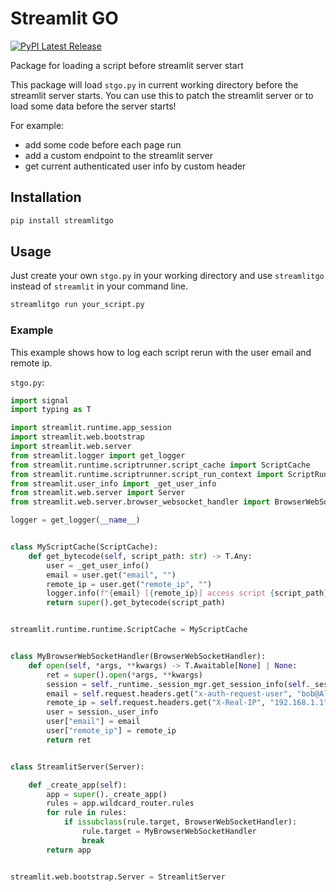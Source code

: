 # Streamlit GO

[![PyPI Latest Release](https://img.shields.io/pypi/v/streamlitgo.svg)](https://pypi.org/project/streamlitgo/)

Package for loading a script before streamlit server start

This package will load `stgo.py` in current working directory before the streamlit server starts. You can use this to patch the streamlit server or to load some data before the server starts!

For example:

- add some code before each page run
- add a custom endpoint to the streamlit server
- get current authenticated user info by custom header

## Installation

```bash
pip install streamlitgo
```

## Usage

Just create your own `stgo.py` in your working directory and use `streamlitgo` instead of `streamlit` in your command line.

```bash
streamlitgo run your_script.py
```

### Example

This example shows how to log each script rerun with the user email and remote ip.


`stgo.py`:

```python
import signal
import typing as T

import streamlit.runtime.app_session
import streamlit.web.bootstrap
import streamlit.web.server
from streamlit.logger import get_logger
from streamlit.runtime.scriptrunner.script_cache import ScriptCache
from streamlit.runtime.scriptrunner.script_run_context import ScriptRunContext
from streamlit.user_info import _get_user_info
from streamlit.web.server import Server
from streamlit.web.server.browser_websocket_handler import BrowserWebSocketHandler

logger = get_logger(__name__)


class MyScriptCache(ScriptCache):
    def get_bytecode(self, script_path: str) -> T.Any:
        user = _get_user_info()
        email = user.get("email", "")
        remote_ip = user.get("remote_ip", "")
        logger.info(f"{email} [{remote_ip}] access script {script_path}")
        return super().get_bytecode(script_path)


streamlit.runtime.runtime.ScriptCache = MyScriptCache


class MyBrowserWebSocketHandler(BrowserWebSocketHandler):
    def open(self, *args, **kwargs) -> T.Awaitable[None] | None:
        ret = super().open(*args, **kwargs)
        session = self._runtime._session_mgr.get_session_info(self._session_id).session
        email = self.request.headers.get("x-auth-request-user", "bob@Alice.com")
        remote_ip = self.request.headers.get("X-Real-IP", "192.168.1.1")
        user = session._user_info
        user["email"] = email
        user["remote_ip"] = remote_ip
        return ret


class StreamlitServer(Server):

    def _create_app(self):
        app = super()._create_app()
        rules = app.wildcard_router.rules
        for rule in rules:
            if issubclass(rule.target, BrowserWebSocketHandler):
                rule.target = MyBrowserWebSocketHandler
                break
        return app


streamlit.web.bootstrap.Server = StreamlitServer
```

